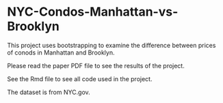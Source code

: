 # NYC-Condos-Manhattan-vs-Brooklyn

This project uses bootstrapping to examine the difference between prices of conods in Manhattan and Brooklyn. 

Please read the paper PDF file to see the results of the project. 

See the Rmd file to see all code used in the project. 

The dataset is from NYC.gov.
